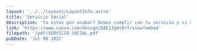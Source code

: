 ```yaml
---
layout: '../../layouts/LayoutInfo.astro'
title: 'Servicio Social'
description: 'Ya estas por acabar? Debes cumplir con tu servicio y si quieres saber que es eso, checa esto.'
link: 'https://www.canva.com/design/DAE2Jgkt0rY/view?embed'
filepath: '/pdf/SERVICIO SOCIAL.pdf'
pubDate: 'Jul 08 2022'
---
```

